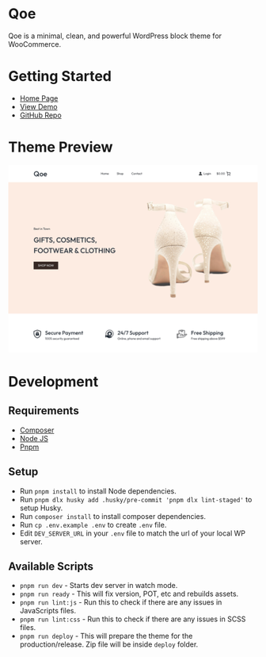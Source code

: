 # Qoe

Qoe is a minimal, clean, and powerful WordPress block theme for WooCommerce.

# Getting Started

- [Home Page](https://maneshtimilsina.com/themes/qoe/)
- [View Demo](https://qoe.wpmanesh.com/)
- [GitHub Repo](https://github.com/maneshtimilsina/qoe/)

# Theme Preview

![Screenshot](screenshot.png)

# Development

## Requirements

- [Composer](https://getcomposer.org/)
- [Node JS](https://nodejs.org/)
- [Pnpm](https://pnpm.io/)

## Setup

- Run `pnpm install` to install Node dependencies.
- Run `pnpm dlx husky add .husky/pre-commit 'pnpm dlx lint-staged'` to setup Husky.
- Run `composer install` to install composer dependencies.
- Run `cp .env.example .env` to create `.env` file.
- Edit `DEV_SERVER_URL` in your `.env` file to match the url of your local WP server.

## Available Scripts

* `pnpm run dev` - Starts dev server in watch mode.
* `pnpm run ready` - This will fix version, POT, etc and rebuilds assets.
* `pnpm run lint:js` - Run this to check if there are any issues in JavaScripts files.
* `pnpm run lint:css` - Run this to check if there are any issues in SCSS files.
* `pnpm run deploy` - This will prepare the theme for the production/release. Zip file will be inside `deploy` folder.
